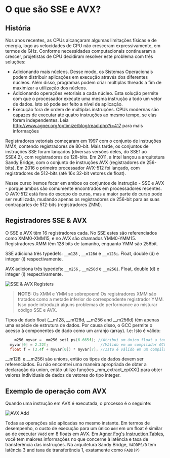 # O que são SSE e AVX?

## História

Nos anos recentes, as CPUs alcançaram algumas limitações físicas e de energia, logo as velocidades de CPU não cresceram expressivamente, em termos de GHz.
Conforme necessidades computacionais continuaram a crescer, projetistas de CPU decidiram resolver este problema com três soluções:

-  Adicionando mais núcleos. Desse modo, os Sistemas Operacionais podem distribuir aplicações em execução através dos diferentes núcleos. Além disso, programas podem criar múltiplas threads a fim de maximizar a utilização dos núcleos.
-  Adicionando operações vetoriais a cada núcleo. Esta solução permite com que o processador execute uma mesma instrução a todo um vetor de dados. Isto só pode ser feito a nível de aplicação.
-  Execução fora de ordem de múltiplas instruções. CPUs modernas são capazes de executar até quatro instruções ao mesmo tempo, se elas forem independentes.
Leia http://www.agner.org/optimize/blog/read.php?i=417 para mais informações

Registradores vetoriais começaram em 1997 com o conjunto de instruções MMX, contendo registradores de 80-bit. Mais tarde, os conjuntos de instruções SSE foram lançados (diversas versões deles, do SSE1 ao SSE4.2), com registradores de 128-bits.
Em 2011, a Intel lançou a arquitetura Sandy Bridge, com o conjunto de instruções AVX (registradores de 256-bits).
Em 2016 o primeiro processador AVX-512 foi lançado, com registradores de 512-bits (até 16x 32-bit vetores de float).

Nesse curso iremos focar em ambos os conjuntos de instrução - SSE e AVX - porque ambos são comumente encontrados em processadores recentes. O AVX-512 está fora do escopo do curso, mas a maior parte do curso pode ser reutilizada, mudando apenas os registradores de 256-bit para as suas contrapartes de 512-bits (registradores ZMM).

## Registradores SSE & AVX

O SSE e AVX têm 16 registradores cada. No SSE estes são referenciados como XMM0-XMM15, e no AVX são chamados YMM0-YMM15. Registradores XMM têm 128 bits de tamanho, enquanto YMM são 256bit.

SSE adiciona três typedefs: `__m128` , `__m128d` e `__m128i`. Float, double (d) e integer (i) 
respectivamente.

AVX adiciona três typedefs: `__m256` , `__m256d` e `__m256i`. Float, double (d) e integer (i) 
respectivamente.

![SSE & AVX Registers](/images/avx.png)

>**NOTE:** Os XMM e YMM se sobrepoem! Os registradores XMM são tratados como a metade inferior do correspondente registrador YMM. Isso pode introduzir alguns problemas de performance ao misturar código SSE e AVX.

Tipos de dado float (\_\_m128, \_\_m128d, \_\_m256 and \_\_m256d) têm apenas uma espécie de estrutura de dados. Por causa disso, o GCC permite o acesso à componentes de dado como um arranjo (array).
 I.e: Isto é válido:
 
```cpp
  __m256 myvar = _mm256_set1_ps(6.665f); //Atribui um único float a todos os valores do vetor
  myvar[0] = 2.22f;                       //Válido em um compilador GCC
  float f = (3.4f + myvar[0]) * myvar[7]; //Isto é válido em um compilador GCC
```

\_\_m128i e \_\_m256i são unions, então os tipos de dados devem ser referenciados. Eu não encontrei uma maneira apropriada de obter a declaração da union, então utilizo funções _mm_extract_epiXX() para obter valores individuais de dados de vetores do tipo integer.

## Exemplo de operação com AVX

Quando uma instrução em AVX é executada, o processo é o seguinte:

![AVX Add](/images/avxplus.png)

Todas as operações são aplicadas no mesmo instante. Em termos de desempenho, o custo de execução para um único `Add` em um float é similar ao de executar `VAdd` em 8 floats em AVX. Em [Agner Fog's Instruction Tables](http://www.agner.org/optimize/instruction_tables.pdf), você tem maiores informações no que concerne à latência e taxa de transferência das instruções. Na arquitetura Sandy Bridge, `VADDPS/D` tem latência 3 and taxa de transferência 1, exatamente como `FADD(P)`

